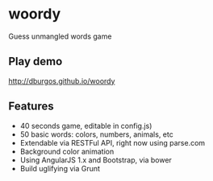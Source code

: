 # woordy
Guess unmangled words game

## Play demo
http://dburgos.github.io/woordy

## Features
- 40 seconds game, editable in config.js)
- 50 basic words: colors, numbers, animals, etc
- Extendable via RESTFul API, right now using parse.com
- Background color animation
- Using AngularJS 1.x and Bootstrap, via bower
- Build uglifying via Grunt